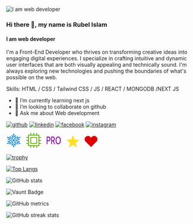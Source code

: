 ![I am web developer](https://scontent.fjsr11-1.fna.fbcdn.net/v/t39.30808-6/417826825_1090509605308181_3204955639396269120_n.jpg?stp=dst-jpg_p720x720&_nc_cat=101&ccb=1-7&_nc_sid=cc71e4&_nc_eui2=AeG15H_4z20ADDl8LtE6_ifNTU0Elv8BPGtNTQSW_wE8ayuVfoaWM2HxSbSxtaGRok8v3T_B9jpaz84sjL0n8pbp&_nc_ohc=-i3hxK-UEMEQ7kNvgFaUAF6&_nc_ht=scontent.fjsr11-1.fna&oh=00_AYDIPnexAjDrkL7-pcPvvtE0zOEYFfpRE4FGk-kwmsXV0g&oe=66B3BB79)
### Hi there 👋, my name is Rubel Islam
#### I am web developer

I'm a Front-End Developer who thrives on transforming creative ideas into engaging digital experiences. I specialize in crafting intuitive and dynamic user interfaces that are both visually appealing and technically sound. I'm always exploring new technologies and pushing the boundaries of what's possible on the web.

Skills: HTML / CSS / Tailwind CSS / JS / REACT / MONGODB /NEXT JS 

- 🌱 I’m currently learning next js 
- 👯 I’m looking to collaborate on github 
- 💬 Ask me about Web development 


[<img src='https://cdn.jsdelivr.net/npm/simple-icons@3.0.1/icons/github.svg' alt='github' height='40'>](https://github.com/rubel04)  [<img src='https://cdn.jsdelivr.net/npm/simple-icons@3.0.1/icons/linkedin.svg' alt='linkedin' height='40'>](https://www.linkedin.com/in/rubel-islam-bbb2a5317/)  [<img src='https://cdn.jsdelivr.net/npm/simple-icons@3.0.1/icons/facebook.svg' alt='facebook' height='40'>](https://www.facebook.com/rubelislam04)  [<img src='https://cdn.jsdelivr.net/npm/simple-icons@3.0.1/icons/instagram.svg' alt='instagram' height='40'>](https://www.instagram.com/rubelislam04/)  

<a href='https://archiveprogram.github.com/'><img src='https://raw.githubusercontent.com/acervenky/animated-github-badges/master/assets/acbadge.gif' width='40' height='40'></a> <a href='https://docs.github.com/en/developers'><img src='https://raw.githubusercontent.com/acervenky/animated-github-badges/master/assets/devbadge.gif' width='40' height='40'></a> <a href='https://github.com/pricing'><img src='https://raw.githubusercontent.com/acervenky/animated-github-badges/master/assets/pro.gif' width='40' height='40'></a> <a href='https://stars.github.com/'><img src='https://raw.githubusercontent.com/acervenky/animated-github-badges/master/assets/starbadge.gif' width='35' height='35'></a> <a href='https://docs.github.com/en/github/supporting-the-open-source-community-with-github-sponsors'><img src='https://raw.githubusercontent.com/acervenky/animated-github-badges/master/assets/sponsorbadge.gif' width='35' height='35'></a> 

[![trophy](https://github-profile-trophy.vercel.app/?username=rubel04)](https://github.com/ryo-ma/github-profile-trophy)

[![Top Langs](https://github-readme-stats.vercel.app/api/top-langs/?username=rubel04)](https://github.com/anuraghazra/github-readme-stats)

![GitHub stats](https://github-readme-stats.vercel.app/api?username=rubel04&show_icons=true&count_private=true)  

![Vaunt Badge](https://api.vaunt.dev/v1/github/entities/rubel04/contributions?format=svg&private=true)  

![GitHub metrics](https://metrics.lecoq.io/rubel04)  

![GitHub streak stats](https://streak-stats.demolab.com/?user=rubel04)  

